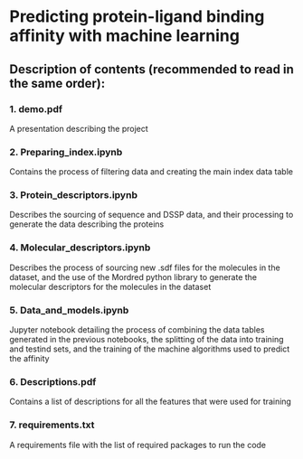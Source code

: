 # Predicting protein-ligand binding affinity with machine learning


## Description of contents (recommended to read in the same order):


### 1. demo.pdf

A presentation describing the project

### 2. Preparing_index.ipynb

Contains the process of filtering data and creating the main index data table

### 3. Protein_descriptors.ipynb

Describes the sourcing of sequence and DSSP data, and their processing to generate 
the data describing the proteins

### 4. Molecular_descriptors.ipynb

Describes the process of sourcing new .sdf files for the molecules in the dataset, 
and the use of the Mordred python library to generate the molecular descriptors 
for the molecules in the dataset

### 5. Data_and_models.ipynb

Jupyter notebook detailing the process of combining the data tables generated in 
the previous notebooks, the splitting of the data into training and testind sets, 
and the training of the machine algorithms used to predict the affinity

### 6. Descriptions.pdf

Contains a list of descriptions for all the features that were used for training

### 7. requirements.txt

A requirements file with the list of required packages to run the code
